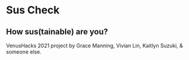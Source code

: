 # Sus Check

## How sus(tainable) are you?

VenusHacks 2021 project by Grace Manning, Vivian Lin, Kaitlyn Suzuki, & someone else.
